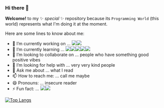 ### Hi there 👋

**Welcome!** to my ✨ _special_ ✨ repository because its `Programming World` (this world) represents what I'm doing it at the moment.

Here are some lines to know about me:

- 🔭 I’m currently working on ... <img src="https://img.shields.io/badge/Spring-black?style=flat&logo=Spring&logoColor=#6DB33F"/><img src="https://img.shields.io/badge/React-black?style=flat&logo=react&logoColor=#61DAFB">
- 🌱 I’m currently learning ... <img src="https://img.shields.io/badge/Java-black?style=flat&logo=OpenJDK&logoColor=brown"/><img src="https://img.shields.io/badge/Amazon AWS-black?style=flat&logo=AmazonAWS&logoColor=orange"/><img src="https://img.shields.io/badge/JavaScript-black?style=flat&logo=JavaScript&logoColor=#F7DF1E"/><img src="https://img.shields.io/badge/HTML-black?style=flat&logo=Html5&logoColor=#E34F26"/><img src="https://img.shields.io/badge/CSS-black?style=flat&logo=css3&logoColor=blue"/>
- 👯 I’m looking to collaborate on ... people who have something good positive vibes
- 🤔 I’m looking for help with ... very very kind people 
- 💬 Ask me about ... what I read
- 📫 How to reach me: ... call me maybe
- 😄 Pronouns: ... insecure reader
- ⚡ Fun fact: ... <img src="https://img.shields.io/badge/C-black?style=flat&logo=C&logoColor=#A8B9CC"/><img src="https://img.shields.io/badge/Python-black?style=flat&logo=Python&logoColor=#3776AB"/>




[![Top Langs](https://github-readme-stats.vercel.app/api/top-langs/?username=keunoh&hide=html5,css3&show_icons=true&theme=radical&langs_count=8&layout=compact)](https://github.com/anuraghazra/github-readme-stats)  
<!-- ![Anurag's GitHub stats](https://github-readme-stats.vercel.app/api?username=keunoh&show_icons=true&theme=radical) -->

